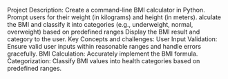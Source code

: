 Project Description:
Create a command-line BMI calculator in Python.
Prompt users for their weight (in kilograms) and height (in meters).
alculate the BMI and classify it into categories (e.g., underweight, normal, overweight) based on predefined ranges
Display the BMI result and category to the user.
Key Concepts and challenges:
User Input Validation: Ensure valid user inputs within reasonable ranges and handle errors gracefully.
BMI Calculation: Accurately implement the BMI formula.
Categorization: Classify BMI values into health categories based on predefined ranges.
